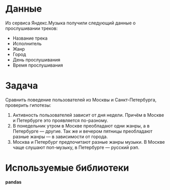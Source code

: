 # Данные
Из сервиса Яндекс.Музыка получили следующий данные о прослушивании треков:
* Название трека
* Исполнитель
* Жанр
* Город
* День прослушивания
* Время прослушивания

# Задача
Сравнить поведение пользователей из Москвы и Санкт-Петербурга, проверить гипотезы:
1. Активность пользователей зависит от дня недели. Причём в Москве и Петербурге это проявляется по-разному.
2. В понедельник утром в Москве преобладают одни жанры, а в Петербурге — другие. Так же и вечером пятницы преобладают разные жанры — в зависимости от города. 
3. Москва и Петербург предпочитают разные жанры музыки. В Москве чаще слушают поп-музыку, в Петербурге — русский рэп.

# Используемые библиотеки
**pandas**
